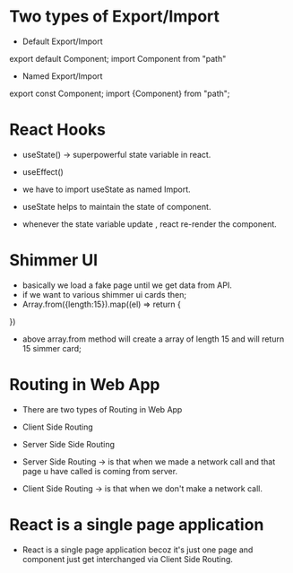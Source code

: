 
# Two types of Export/Import

- Default Export/Import

export default Component;
import Component from "path"


- Named Export/Import

export const Component;
import {Component} from "path";

# React Hooks
- useState() -> superpowerful state variable in react.
- useEffect() 

- we have to import useState as named Import.
- useState helps to maintain the state of component.
- whenever the state variable update , react re-render the component. 

# Shimmer UI
- basically we load a fake page until we get data from API.
- if we want to various shimmer ui cards then;
- Array.from({length:15}).map((el) => return {
    <div classname = "shimmer-card"></div>
})
- above array.from method will create a array of length 15 and will return 15 simmer card;

# Routing in Web App 
- There are two types of Routing in Web App 
- Client Side Routing
- Server Side Side Routing 

- Server Side Routing -> is that when we made a network call and that page u have called is coming from server.

- Client Side Routing -> is that when we don't make a network call.

# React is a single page application 
- React is a single page application becoz it's just one page and component just get interchanged via Client Side Routing.